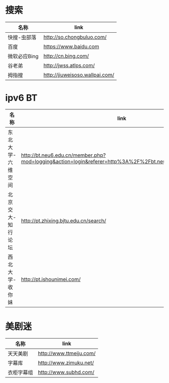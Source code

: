 #  搜索
名称| link
---|---
快搜-虫部落|http://so.chongbuluo.com/
百度|https://www.baidu.com
微软必应Bing|http://cn.bing.com/
谷老弟|http://jwss.atlps.com/
拇指搜|http://jiuweisoso.wallpai.com/

#  ipv6 BT
名称| link
---|---
东北大学-六维空间|http://bt.neu6.edu.cn/member.php?mod=logging&action=login&referer=http%3A%2F%2Fbt.neu6.edu.cn%2Fforum.php
北京交大-知行论坛|http://pt.zhixing.bjtu.edu.cn/search/
西北大学-收你妹|http://pt.ishounimei.com/

#  美剧迷
名称| link
---|---
天天美剧|http://www.ttmeiju.com/
字幕库|http://www.zimuku.net/
衣柜字幕组|http://www.subhd.com/


